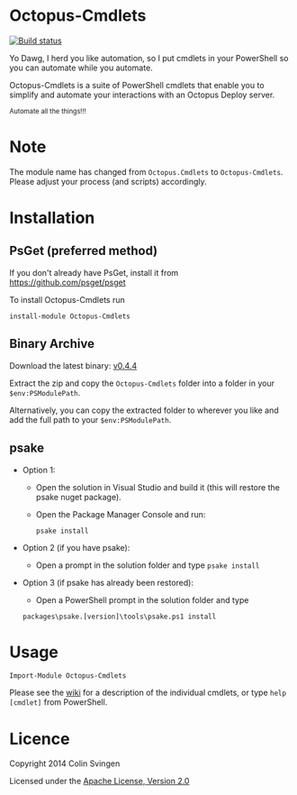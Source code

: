 Octopus-Cmdlets
===============
[![Build status](https://ci.appveyor.com/api/projects/status/i5xjnh3ar642j05p?svg=true)](https://ci.appveyor.com/project/Swoogan/octopus-cmdlets)

Yo Dawg, I herd you like automation, so I put cmdlets in your PowerShell so you
can automate while you automate.

Octopus-Cmdlets is a suite of PowerShell cmdlets that enable you to simplify 
and automate your interactions with an Octopus Deploy server.

<sub>Automate all the things!!!<sub>

Note
====
The module name has changed from `Octopus.Cmdlets` to `Octopus-Cmdlets`. Please 
adjust your process (and scripts) accordingly.

Installation
============
PsGet (preferred method)
------------------------
If you don't already have PsGet, install it from https://github.com/psget/psget

To install Octopus-Cmdlets run

    install-module Octopus-Cmdlets

Binary Archive
--------------
Download the latest binary: [v0.4.4](https://github.com/Swoogan/Octopus-Cmdlets/releases/download/v0.4.4/Octopus-Cmdlets-v0.4.4.zip)

Extract the zip and copy the `Octopus-Cmdlets` folder into a folder in your
`$env:PSModulePath`.

Alternatively, you can copy the extracted folder to wherever you like and add
the full path to your `$env:PSModulePath`.

psake
-----
* Option 1:
    * Open the solution in Visual Studio and build it (this will restore the psake nuget package).
    * Open the Package Manager Console and run:

        `psake install`

* Option 2 (if you have psake):	
    * Open a prompt in the solution folder and type `psake install`

* Option 3 (if psake has already been restored):	
    * Open a PowerShell prompt in the solution folder and type 
    
    `packages\psake.[version]\tools\psake.ps1 install`
    
Usage
=====

    Import-Module Octopus-Cmdlets

Please see the [wiki](https://github.com/Swoogan/Octopus-Cmdlets/wiki) for a 
description of the individual cmdlets, or type `help [cmdlet]` from PowerShell.

Licence
=======
Copyright 2014 Colin Svingen

   Licensed under the [Apache License, Version 2.0](http://www.apache.org/licenses/LICENSE-2.0)
